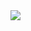 <img src="https://capsule-render.vercel.app/api?type=soft&color=FFCC99&height=150&section=header&text=Welcome&fontSize=90" />
